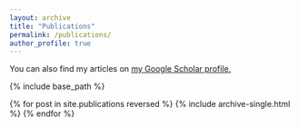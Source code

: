 ```yaml
---
layout: archive
title: "Publications"
permalink: /publications/
author_profile: true
---
```


You can also find my articles on <u><a href="https://scholar.google.com/citations?user=cnqhJj0AAAAJ">my Google Scholar profile</a>.</u>

{% include base_path %}

{% for post in site.publications reversed %}
  {% include archive-single.html %}
{% endfor %}
